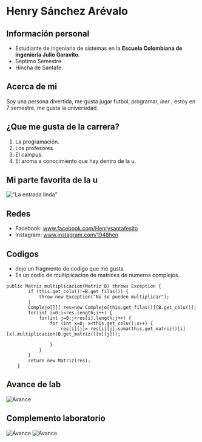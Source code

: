# Henry Sánchez Arévalo
## Información personal
 - Estudiante de ingeniaria de sistemas en la **Escuela Colombiana de ingenieria Julio Garavito**.
 - Septimo Semestre.
 - Hincha de Santafe.
## Acerca de mi 
 Soy una persona divertida, me gusta jugar futbol, programar, _leer_ , estoy en 7 semestre, me gusta la universidad. 
## ¿Que me gusta de la carrera?  
 1. La programación.
 2. Los profesores.
 3. El campus.
 4. El aroma a conocimiento que hay dentro de la u.
 
## Mi parte favorita de la u
!["La entrada linda"](http://makex.tdrobotica.co/img/img-escuela.jpg)

## Redes
- Facebook: www.facebook.com/Henrysantafesito
- Instagram: www.instagram.com/1948hen

## Codigos
- dejo un fragmento de codigo que me gusta
- Es un codio de multiplicacion de matrices de numeros complejos.
```
public Matriz multiplicacion(Matriz B) throws Exception {
		if (this.get_colu()!=B.get_filas()) {
			throw new Exception("No se pueden multiplicar");
		}
		Complejo[][] res=new Complejo[this.get_filas()][B.get_colu()];
		for(int i=0;i<res.length;i++) {
			for(int j=0;j<res[i].length;j++) {
				for (int x=0; x<this.get_colu();x++) {
					res[i][j]= res[i][j].suma(this.get_matriz()[i][x].multiplicacion(B.get_matriz()[x][j])); 
					
				}
			}
		}
		return new Matriz(res);
	}
```
## Avance de lab
![Avance](https://i.ibb.co/0sSfsL3/rrr.jpg)

## **Complemento laboratorio**

![Avance](https://i.ibb.co/6b2ywKy/segundo.jpg)
![Avance](https://i.ibb.co/vxrpVkP/seg.jpg)

